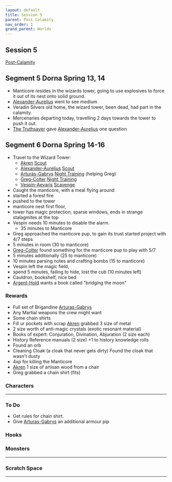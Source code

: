 ```yaml
---
layout: default
title: Session 5
parent: Post Calamity
nav_order: 1
grand_parent: Worlds
---
```

## Session 5
[Post-Calamity](Post-Calamity)

## Segment 5 Dorna Spring 13, 14
* Manticore resides in the wizards tower, going to use explosives to force it out of its nest onto solid ground.
* [Alexander-Aurelius](Alexander-Aurelius) went to see medium
* Veradin Silvers old home, the wizard tower, been dead, had part in the calamity.
* Mercenaries departing today, travelling 2 days towards the tower to push it out.
* [The Truthsayer](Dorna#The%20Truthsayer) gave [Alexander-Aurelius](Alexander-Aurelius) one question

## Segment 6 Dorna Spring 14-16
* Travel to the Wizard Tower:
	* [Akren](Akren) [Scout](../../Activities#Scout)
	* [Alexander-Aurelius](Alexander-Aurelius) [Scout](../../Activities#Scout)
	* [Arturas-Gabrys](Arturas-Gabrys) [Night Training](../../Activities#Night%20Learning) (helping Greg)
	* [Greg-Colter](Greg-Colter) [Night Training](../../Activities#Night%20Learning)
	* [Vespin-Aevaris](Vespin-Aevaris) [Scavenge](../../Activities#Scavenge)
* Caught the manticore, with a meal flying around
* started a forest fire
* pushed to the tower
* manticore nest first floor,
* tower has magic protection, sparse windows, ends in strange stalagmites at the top
* Vespin needs 10 minutes to disable the alarm.
	* 35 minutes to Manticore
* Greg approached the manticore pup, to gain its trust started project with 4/7 steps
* 5 minutes in room (30 to manticore)
* [Greg-Colter](Greg-Colter) found something for the manticore pup to play with 5/7
* 5 minutes additionally (25 to manticore)
* 10 minutes parsing notes and crafting bombs (15 to manticore)
* Vespin left the magic field, 
* spend 5 minutes, failing to hide, lost the cub (10 minutes left)
* Cauldron, bookshelf, nice bed
* [Argent-Hold](Argent-Hold) wants a book called "bridging the moon"


### Rewards
* Full set of Brigandine [Arturas-Gabrys](Arturas-Gabrys)
* Any Martial weapons the crew might want
* Some chain shirts
* Fill ur pockets with scrap [Akren](Akren) grabbed 3 size of metal
* 2 size worth of anti-magic crystals (exotic resonant material)
* Books of expert: Conjuration, Divination, Abjuration (2 size each)
* History Reference manuals (2 size) +1 to history knowledge rolls
* Found an orb
* Cleaning Cloak (a cloak that never gets dirty) Found the cloak that wasn't dusty
* 4xp for killing the Manticore
* [Akren](Akren) 1 size of artisan wood from a chair
* Greg grabbed a chain shirt (fits)

### Characters
 ---

### To Do
* Get rules for chain shirt.
* Give [Arturas-Gabrys](Arturas-Gabrys) an additional armour pip

### Hooks


### Monsters
---

### Scratch Space
---